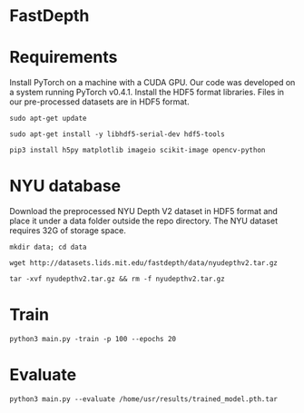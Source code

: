 # FastDepth
# Requirements
Install PyTorch on a machine with a CUDA GPU. Our code was developed on a system running PyTorch v0.4.1.
Install the HDF5 format libraries. Files in our pre-processed datasets are in HDF5 format.
```
sudo apt-get update

sudo apt-get install -y libhdf5-serial-dev hdf5-tools

pip3 install h5py matplotlib imageio scikit-image opencv-python
```
# NYU database
Download the preprocessed NYU Depth V2 dataset in HDF5 format and place it under a data folder outside the repo directory. The NYU dataset requires 32G of storage space.
 ```
 mkdir data; cd data

 wget http://datasets.lids.mit.edu/fastdepth/data/nyudepthv2.tar.gz

 tar -xvf nyudepthv2.tar.gz && rm -f nyudepthv2.tar.gz
```
# Train
```
python3 main.py -train -p 100 --epochs 20
```
# Evaluate
```
python3 main.py --evaluate /home/usr/results/trained_model.pth.tar
```
